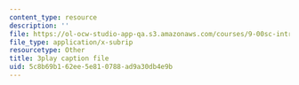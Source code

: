 ```yaml
---
content_type: resource
description: ''
file: https://ol-ocw-studio-app-qa.s3.amazonaws.com/courses/9-00sc-introduction-to-psychology-fall-2011/5c8b69b162ee5e810788ad9a30db4e9b_zPPsdsAQBx4.srt
file_type: application/x-subrip
resourcetype: Other
title: 3play caption file
uid: 5c8b69b1-62ee-5e81-0788-ad9a30db4e9b
---
```

